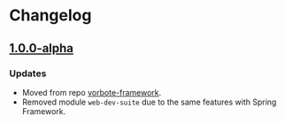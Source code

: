 # Changelog

## [1.0.0-alpha](https://github.com/CodeCraftersCN/jdevkit/releases/tag/v1.0.0-alpha)

### Updates

- Moved from repo [vorbote-framework](https://github.com/CodeCraftersCN/vorbote-framework).
- Removed module `web-dev-suite` due to the same features with Spring Framework.